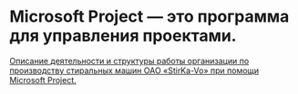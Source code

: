 # Microsoft Project — это программа для управления проектами.

[Описание деятельности и структуры работы организации по производству стиральных машин ОАО «StirKa-Vo» при помощи Microsoft Project.](https://github.com/kamneva/StirKa-Vo/blob/main/pdf/StirKa-Vo.pdf)
